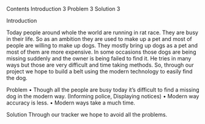 ﻿
Contents
Introduction	3
Problem	3
Solution	3






















Introduction

Today people around whole the world are running in rat race. They are busy in their life. So as an ambition they are used to make up a pet and most of people are willing to make up dogs. They mostly bring up dogs as a pet and most of them are more expensive. In some occasions those dogs are being missing suddenly and the owner is being failed to find it. He tries in many ways but those are very difficult and time taking methods. So, through our project we hope to build a belt using the modern technology to easily find the dog.

Problem 
    • Though all the people are busy today it’s difficult to find a missing dog in the modern way. (Informing police, Displaying notices)
    • Modern way accuracy is less.
    • Modern ways take a much time.




Solution
 Through our tracker we hope to avoid all the problems. 











